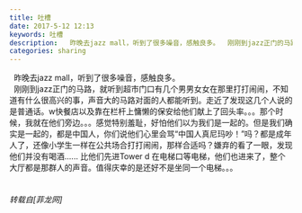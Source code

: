 ```yaml
---
title: 吐槽
date: 2017-5-12 12:13
keywords: 吐槽
description:   昨晚去jazz mall，听到了很多噪音，感触良多。  刚刚到jazz正门的马路，就听到超市门口有几个男男女女在那里打打闹闹，不知道有什么很高兴的事，声音大的马路对面的人都能听到。走近了发现这几个人说的是普通话。w快餐店以及靠在栏杆上慵懒的保安给他们献上了回头率。。。那个时候，我就在他们旁边。。。感觉特别羞耻，好怕他们以为我们是一起的。但是我们确实是一起的，都是中国人，你们说他们心里会骂“中国人真尼玛吵！”吗？都是成年人了，还像小学生一样在公共场合打打闹闹，那样合适吗？嫌弃的看了一眼，发现他们并没有喝酒...... 比他们先进Tower d 在电梯口等电梯，他们也进来了，整个大厅都是那群人的声音。值得庆幸的是还好不是坐同一个电梯。。。   
categories: sharing
---
```

<td class="t_f" id="postmessage_741383">

  昨晚去jazz mall，听到了很多噪音，感触良多。<br/>
  刚刚到jazz正门的马路，就听到超市门口有几个男男女女在那里打打闹闹，不知道有什么很高兴的事，声音大的马路对面的人都能听到。走近了发现这几个人说的是普通话。w快餐店以及靠在栏杆上慵懒的保安给他们献上了回头率。。。那个时候，我就在他们旁边。。。感觉特别羞耻，好怕他们以为我们是一起的。但是我们确实是一起的，都是中国人，你们说他们心里会骂“中国人真尼玛吵！”吗？都是成年人了，还像小学生一样在公共场合打打闹闹，那样合适吗？嫌弃的看了一眼，发现他们并没有喝酒...... 比他们先进Tower d 在电梯口等电梯，他们也进来了，整个大厅都是那群人的声音。值得庆幸的是还好不是坐同一个电梯。。。<br/>
   </td>
###### 转载自[菲龙网]